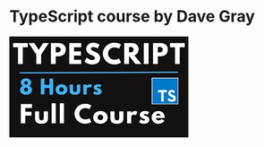 # TypeScript course by Dave Gray

![typescript](https://github.com/aduvarov/dave-gray-ts/blob/main/logo.jpg?raw=true)
